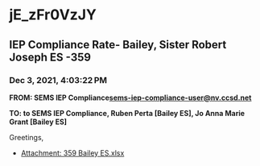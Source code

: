 # jE_zFr0VzJY
## IEP Compliance Rate- Bailey, Sister Robert Joseph ES -359
### Dec 3, 2021, 4:03:22 PM
**FROM: SEMS IEP Compliance<sems-iep-compliance-user@nv.ccsd.net>**

**TO: to SEMS IEP Compliance, Ruben Perta [Bailey ES], Jo Anna Marie Grant [Bailey ES]**


Greetings,  





* [Attachment: 359 Bailey ES.xlsx](jE_zFr0VzJY-attachment-1.xlsx)
